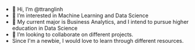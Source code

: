 - 👋 Hi, I’m @ttranglinh
- 👀 I’m interested in Machine Learning and Data Science
- 🌱 My current major is Business Analytics, and I intend to pursue higher education in Data Science 
- 💞️ I’m looking to collaborate on different projects.
- Since I'm a newbie, I would love to learn through different resources.
<!---
ttranglinh/ttranglinh is a ✨ special ✨ repository because its `README.md` (this file) appears on your GitHub profile.
You can click the Preview link to take a look at your changes.
--->
